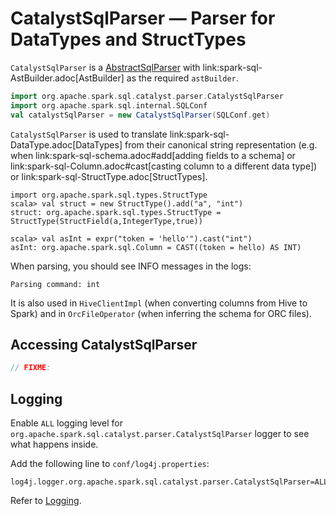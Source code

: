 # CatalystSqlParser &mdash; Parser for DataTypes and StructTypes

`CatalystSqlParser` is a [AbstractSqlParser](AbstractSqlParser.md) with link:spark-sql-AstBuilder.adoc[AstBuilder] as the required `astBuilder`.

```scala
import org.apache.spark.sql.catalyst.parser.CatalystSqlParser
import org.apache.spark.sql.internal.SQLConf
val catalystSqlParser = new CatalystSqlParser(SQLConf.get)
```

`CatalystSqlParser` is used to translate link:spark-sql-DataType.adoc[DataTypes] from their canonical string representation (e.g. when link:spark-sql-schema.adoc#add[adding fields to a schema] or link:spark-sql-Column.adoc#cast[casting column to a different data type]) or link:spark-sql-StructType.adoc[StructTypes].

```
import org.apache.spark.sql.types.StructType
scala> val struct = new StructType().add("a", "int")
struct: org.apache.spark.sql.types.StructType = StructType(StructField(a,IntegerType,true))

scala> val asInt = expr("token = 'hello'").cast("int")
asInt: org.apache.spark.sql.Column = CAST((token = hello) AS INT)
```

When parsing, you should see INFO messages in the logs:

```
Parsing command: int
```

It is also used in `HiveClientImpl` (when converting columns from Hive to Spark) and in `OrcFileOperator` (when inferring the schema for ORC files).

## Accessing CatalystSqlParser

```scala
// FIXME:
```

## Logging

Enable `ALL` logging level for `org.apache.spark.sql.catalyst.parser.CatalystSqlParser` logger to see what happens inside.

Add the following line to `conf/log4j.properties`:

```
log4j.logger.org.apache.spark.sql.catalyst.parser.CatalystSqlParser=ALL
```

Refer to [Logging](../spark-logging.md).
